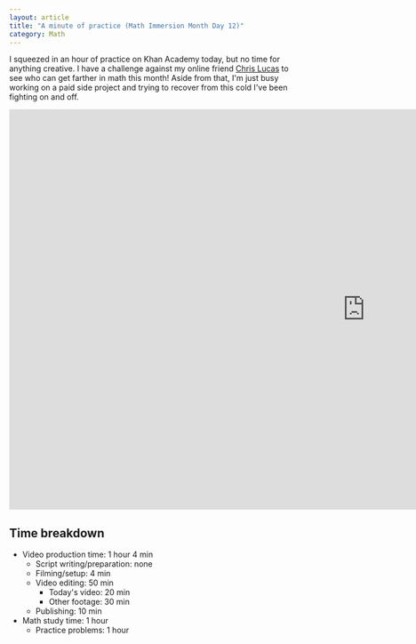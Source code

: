 ```yaml
---
layout: article
title: "A minute of practice (Math Immersion Month Day 12)"
category: Math
---
```


I squeezed in an hour of practice on Khan Academy today, but no time for anything creative. I have a challenge against my online friend [Chris Lucas](https://www.youtube.com/watch?v=0TyjbQ9E5no) to see who can get farther in math this month! Aside from that, I'm just busy working on a paid side project and trying to recover from this cold I've been fighting on and off.

<iframe width="1280" height="720" src="https://www.youtube.com/embed/nn8e3KU0apA" frameborder="0" allowfullscreen></iframe>

## Time breakdown
- Video production time: 1 hour 4 min
  - Script writing/preparation: none
  - Filming/setup: 4 min
  - Video editing: 50 min
    - Today's video: 20 min
    - Other footage: 30 min
  - Publishing: 10 min
- Math study time: 1 hour
  - Practice problems: 1 hour